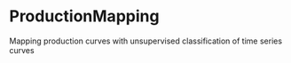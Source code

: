 # ProductionMapping
Mapping production curves with unsupervised classification of time series curves
